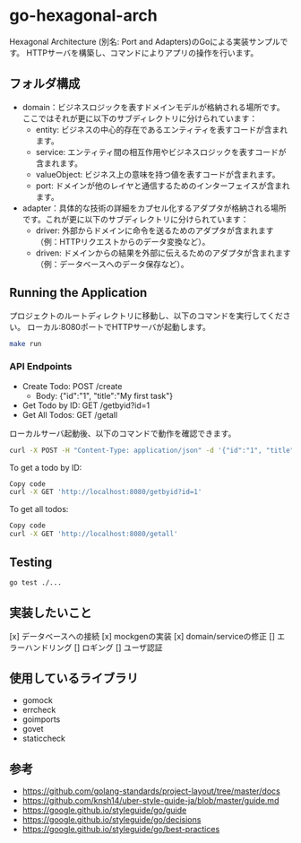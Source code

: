 # go-hexagonal-arch

Hexagonal Architecture (別名: Port and Adapters)のGoによる実装サンプルです。
HTTPサーバを構築し、コマンドによりアプリの操作を行います。

## フォルダ構成

- domain：ビジネスロジックを表すドメインモデルが格納される場所です。ここではそれが更に以下のサブディレクトリに分けられています：
  - entity: ビジネスの中心的存在であるエンティティを表すコードが含まれます。
  - service: エンティティ間の相互作用やビジネスロジックを表すコードが含まれます。
  - valueObject: ビジネス上の意味を持つ値を表すコードが含まれます。
  - port: ドメインが他のレイヤと通信するためのインターフェイスが含まれます。
- adapter：具体的な技術の詳細をカプセル化するアダプタが格納される場所です。これが更に以下のサブディレクトリに分けられています：
  - driver: 外部からドメインに命令を送るためのアダプタが含まれます（例：HTTPリクエストからのデータ変換など）。
  - driven: ドメインからの結果を外部に伝えるためのアダプタが含まれます（例：データベースへのデータ保存など）。

## Running the Application

プロジェクトのルートディレクトリに移動し、以下のコマンドを実行してください。
ローカル:8080ポートでHTTPサーバが起動します。

```bash Copy code
make run
```

### API Endpoints

- Create Todo: POST /create
  - Body: {"id":"1", "title":"My first task"}
- Get Todo by ID: GET /getbyid?id=1
- Get All Todos: GET /getall

ローカルサーバ起動後、以下のコマンドで動作を確認できます。

``` bash
curl -X POST -H "Content-Type: application/json" -d '{"id":"1", "title":"My first task"}' 'http://localhost:8080/create'
```

To get a todo by ID:

``` bash Copy code
Copy code
curl -X GET 'http://localhost:8080/getbyid?id=1'
```

To get all todos:

``` bash Copy code
Copy code
curl -X GET 'http://localhost:8080/getall'
```

## Testing

``` bash Copy code
go test ./...
```

## 実装したいこと

[x] データベースへの接続
[x] mockgenの実装
[x] domain/serviceの修正
[] エラーハンドリング
[] ロギング
[] ユーザ認証

## 使用しているライブラリ

- gomock
- errcheck
- goimports
- govet
- staticcheck

## 参考

- https://github.com/golang-standards/project-layout/tree/master/docs
- https://github.com/knsh14/uber-style-guide-ja/blob/master/guide.md
- https://google.github.io/styleguide/go/guide
- https://google.github.io/styleguide/go/decisions
- https://google.github.io/styleguide/go/best-practices
